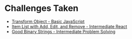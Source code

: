 # Challenges Taken

- [Transform Object - Basic JavaScript](https://github.com/xgenem/SteppenCodeChallenges/blob/main/transform-object)
- [Item List with Add, Edit, and Remove - Intermediate React](https://github.com/xgenem/SteppenCodeChallenges/blob/main/item-list-with-features)
- [Good Binary Strings - Intermediate Problem Solving](https://github.com/xgenem/SteppenCodeChallenges/blob/main/good-binary-strings)
